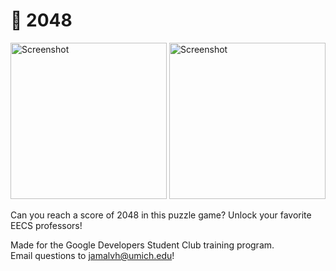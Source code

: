 # 🧩 2048

<img src="https://github.com/jamalvh/2048/assets/113135025/5d9b846e-1a6e-4103-a346-93a4f4b0fb39" alt="Screenshot" style="width:250px;">
<img src="https://github.com/jamalvh/2048/assets/113135025/bea28994-92c2-4e14-b851-7b3f77a6ef05" alt="Screenshot" style="width:250px;">

Can you reach a score of 2048 in this puzzle game? Unlock your favorite EECS professors!

Made for the Google Developers Student Club training program. 
<br/>Email questions to jamalvh@umich.edu!
